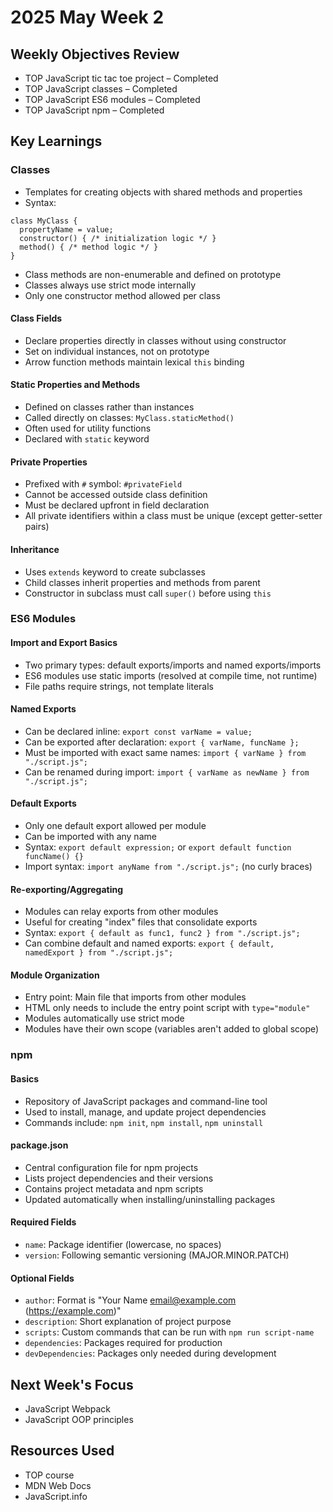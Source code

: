 # 2025 May Week 2

## Weekly Objectives Review
- TOP JavaScript tic tac toe project – Completed
- TOP JavaScript classes – Completed
- TOP JavaScript ES6 modules – Completed
- TOP JavaScript npm – Completed

## Key Learnings
### Classes
- Templates for creating objects with shared methods and properties
- Syntax:
```
class MyClass {
  propertyName = value;
  constructor() { /* initialization logic */ }
  method() { /* method logic */ }
}
```
- Class methods are non-enumerable and defined on prototype
- Classes always use strict mode internally
- Only one constructor method allowed per class

#### Class Fields
- Declare properties directly in classes without using constructor
- Set on individual instances, not on prototype
- Arrow function methods maintain lexical `this` binding

#### Static Properties and Methods
- Defined on classes rather than instances
- Called directly on classes: `MyClass.staticMethod()`
- Often used for utility functions
- Declared with `static` keyword

#### Private Properties
- Prefixed with `#` symbol: `#privateField`
- Cannot be accessed outside class definition
- Must be declared upfront in field declaration
- All private identifiers within a class must be unique (except getter-setter pairs)

#### Inheritance
- Uses `extends` keyword to create subclasses
- Child classes inherit properties and methods from parent
- Constructor in subclass must call `super()` before using `this`

### ES6 Modules
#### Import and Export Basics
- Two primary types: default exports/imports and named exports/imports
- ES6 modules use static imports (resolved at compile time, not runtime)
- File paths require strings, not template literals

#### Named Exports
- Can be declared inline: `export const varName = value;`
- Can be exported after declaration: `export { varName, funcName };`
- Must be imported with exact same names: `import { varName } from "./script.js";`
- Can be renamed during import: `import { varName as newName } from "./script.js";`

#### Default Exports
- Only one default export allowed per module
- Can be imported with any name
- Syntax: `export default expression;` or `export default function funcName() {}`
- Import syntax: `import anyName from "./script.js";` (no curly braces)

#### Re-exporting/Aggregating
- Modules can relay exports from other modules
- Useful for creating "index" files that consolidate exports
- Syntax: `export { default as func1, func2 } from "./script.js";`
- Can combine default and named exports: `export { default, namedExport } from "./script.js";`

#### Module Organization
- Entry point: Main file that imports from other modules
- HTML only needs to include the entry point script with `type="module"`
- Modules automatically use strict mode
- Modules have their own scope (variables aren't added to global scope)

### npm
#### Basics
- Repository of JavaScript packages and command-line tool
- Used to install, manage, and update project dependencies
- Commands include: `npm init`, `npm install`, `npm uninstall`

#### package.json
- Central configuration file for npm projects
- Lists project dependencies and their versions
- Contains project metadata and npm scripts
- Updated automatically when installing/uninstalling packages

#### Required Fields
- `name`: Package identifier (lowercase, no spaces)
- `version`: Following semantic versioning (MAJOR.MINOR.PATCH)

#### Optional Fields
- `author`: Format is "Your Name email@example.com (https://example.com)"
- `description`: Short explanation of project purpose
- `scripts`: Custom commands that can be run with `npm run script-name`
- `dependencies`: Packages required for production
- `devDependencies`: Packages only needed during development

## Next Week's Focus
- JavaScript Webpack
- JavaScript OOP principles

## Resources Used
- TOP course
- MDN Web Docs
- JavaScript.info
